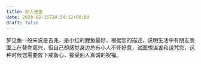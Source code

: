```yaml
---
title: 别人送鱼
date: 2020-02-15T20:54:12+08:00
draft: false
---
```


梦见鱼一般来说是吉兆，是小红的鲤鱼最好，根据您的描述，说明生活中有朋友表面上在替你高兴，但自己却感觉身边总有小人不怀好意，试图想谋害和诅咒您，这种时候您需要放下戒备心，接受别人真诚的祝福。<br>
